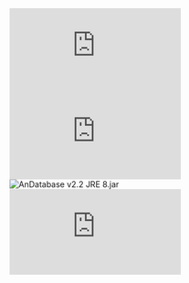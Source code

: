 ![AnDatabase v2.3 JRE 9.jar (Latest Version) ](https://github.com/anongrp/AnDatabase/raw/master/Release/AN%20Database%20v2.3%20JRE%209.jar)
![AnDatabase v2.2 JRE 9.jar](https://github.com/anongrp/AnDatabase/raw/master/Release/AN%20Database%20v2.2%20JRE%209%20.jar)    
![AnDatabase v2.2 JRE 8.jar](https://github.com/anongrp/AnDatabase/raw/master/Release/AN%20Database%20v2.2%20JRE%208%20.jarjar)    
![AnDatabase v2.1jar](https://github.com/anongrp/AnDatabase/raw/master/Release/AN%20Database%20v2.1.jar)    


